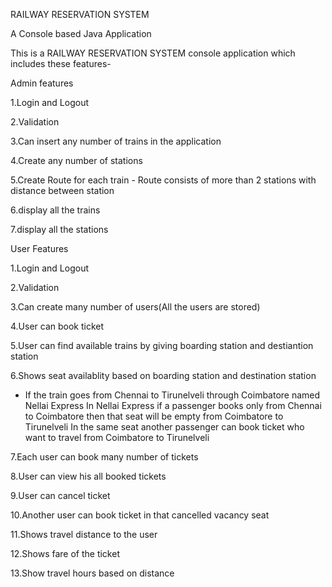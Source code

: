 RAILWAY RESERVATION SYSTEM
 
 A Console based Java Application
 
 This is a RAILWAY RESERVATION SYSTEM console application which includes these features-
 
Admin features

1.Login and Logout

2.Validation

3.Can insert any number of trains in the application

4.Create any number of stations

5.Create Route for each train - Route consists of more than 2 stations with distance between station

6.display all the trains

7.display all the stations

User Features


1.Login and Logout

2.Validation

3.Can create many number of users(All the users are stored)

4.User can book ticket

5.User can find available trains by giving boarding station and destiantion station

6.Shows seat availablity based on boarding station and destination station

* If the train goes from Chennai to Tirunelveli through Coimbatore named Nellai Express
In Nellai Express if a passenger books only from Chennai to Coimbatore then that seat will be empty from Coimbatore to Tirunelveli
In the same seat another passenger can book ticket who want to travel from Coimbatore to Tirunelveli

7.Each user can book many number of tickets

8.User can view his all booked tickets

9.User can cancel ticket

10.Another user can book ticket in that cancelled vacancy seat

11.Shows travel distance to the user

12.Shows fare of the ticket

13.Show travel hours based on distance

